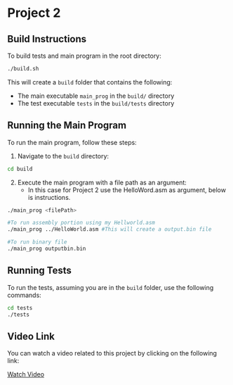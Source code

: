 # Project 2

## Build Instructions

To build tests and main program in the root directory:

```bash
./build.sh
```
This will create a `build` folder that contains the following:

- The main executable `main_prog` in the `build/` directory
- The test executable `tests` in the `build/tests` directory

## Running the Main Program

To run the main program, follow these steps:

1. Navigate to the `build` directory:

```bash
cd build
```
2. Execute the main program with a file path as an argument:
    - In this case for Project 2 use the HelloWord.asm as argument, below is instructions.

```bash
./main_prog <filePath>

#To run assembly portion using my Hellworld.asm
./main_prog ../HelloWorld.asm #This will create a output.bin file

#To run binary file
./main_prog outputbin.bin
```

## Running Tests

To run the tests, assuming you are in the `build` folder, use the following commands:

```bash
cd tests
./tests
```

## Video Link

You can watch a video related to this project by clicking on the following link:

[Watch Video](https://drive.google.com/file/d/11tAhgiXCJ_F3gqOc40woM6_n_m6zLH2t/view?usp=sharing)
